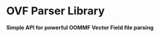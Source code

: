 OVF Parser Library
=============================
**Simple API for powerful OOMMF Vector Field file parsing**<br />